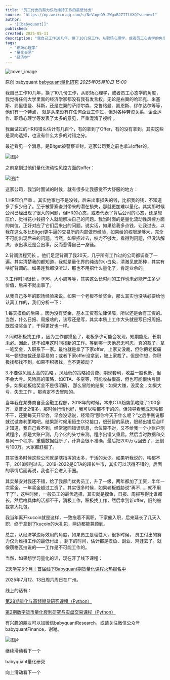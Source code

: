 ```yaml
---
title: "员工付出的努力仅为维持工作的最低付出"
source: "https://mp.weixin.qq.com/s/NeVageO9-2WgxBJZITlVXQ?scene=1"
author:
  - "[[babyquant]]"
published:
created: 2025-05-11
description: "我自己工作10几年，换了10几份工作，从职场心理学，或者员工心态学的角度，我觉得任何大学里面的经济学家都没有我有发言权。"
tags:
  - "职场心理学"
  - "量化交易"
  - "经济学"
---
```

![cover_image](https://mmbiz.qpic.cn/sz_mmbiz_jpg/5zYTugHUTia7jOPP9WPCAiarEZGcRJBQECr2mHZAQziauHSichxH8psicdiaGiao3y8ScHTZ4mE91jrQcLDtZoy8TfOhA/0?wx_fmt=jpeg)

原创 babyquant [babyquant量化研究](https://mp.weixin.qq.com/s/) *2025年05月10日 15:00*

我自己工作10几年，换了10几份工作，从职场心理学，或者员工心态学的角度，我觉得任何大学里面的经济学家都没有我有发言权。无论是右翼的哈耶克、米塞斯、弗里德曼、科斯，还是左翼的萨缪尔森、克鲁格曼、凯恩斯、缪尔达尔等等， 他们有一个特点， 就是从来没有在任何企业工作过，但对各种劳资关系、企业运作、职场心理学等发表了太多的意见，严重混淆了视听 。

我面试过的HR和猎头估计有几百个，有的拿到了Offer，有的没有拿到。其实这些是双向选择，也没有什么太多的对错之分。

最近看见一个消息，是Bitget被警察查封，这家公司我之前也拿过offer的。

![图片](https://mmbiz.qpic.cn/sz_mmbiz_jpg/5zYTugHUTia7jOPP9WPCAiarEZGcRJBQECfmCBBC70n6GYaJRNWDQZB9gXHibkaMZa83SBQ0xykvZ40TlFIRNUYMA/640?wx_fmt=jpeg&tp=webp&wxfrom=5&wx_lazy=1)  

之前拿到过他们量化流动性风控方面的offer：

![图片](https://mmbiz.qpic.cn/sz_mmbiz_jpg/5zYTugHUTia7jOPP9WPCAiarEZGcRJBQECoRrYibQD0kicyCuQX6Yiaece6ujOjibzfnWXgysGYOtMzwjXypIO6jLdkg/640?wx_fmt=jpeg&tp=webp&wxfrom=5&wx_lazy=1)  

这家公司，我当时面试的时候，就有很多让我感觉不大舒服的地方：

1.HR压价严重 。其实他家也不是没钱，后来出事损失的钱，比招我的钱，不知道多了多少倍了。至于被警察查封带来的潜在损失，那就更加难以量化。其实那时候公司已经出现了很大的问题，但HR的心态，或者代表了背后公司的心态，还是想压价，觉得花小钱招个人就能解决自己的问题。我当时面的是量化流动性风控方面的岗位，正好对应了它们后来出的问题。说实话，如果给我多点钱，让我过去，以我在这么多比Bitget更牛逼的交易所的内部做市经验，如果给的权限足够大，完全不可能出现后来的问题。当然，如果招过去，权力不够大，看得到问题，但没法解决，该出事还是会出事，反而惹得自己一身骚。

2.背调流程冗长 。他们足足背调了我20天，几乎所有工作过的公司都调查了一遍。其实清楚我的都知道，我就是量化界的纯洁的小白兔，清澈见底那种，其实有啥好背调的。如果连我都没听过，那也不用招什么量化了，肯定业余的。

3.工作时间很长 。996、大小周等等，其实这么长时间的工作也未必能产生多少价值，后来不就出事了。

从我自己多年的职场经验来说。如果一个老板不给奖金，那么其实也没啥必要给他认真工作的，我们分析一下：

1.每天摸鱼的后果 。因为没有奖金，基本工资有法律保障，所以还是会有工资的。当然，什么日报、周报啥的，该写还是写，其实本质上工作大头就是写日报周报。既然没奖金了，干得更好也一样。

2.同时积极找工作 。因为工作都摸鱼了，老板多少可能会发现，短期能忍，长期未必。因此，还不如用这时间找新的工作。等到哪一天他忍无可忍，真的裁了，拿一笔奖金，入职系下一家。最怕就是拿了下家offer，上家又没裁，但你把老板痛骂一顿想被裁还是容易的；或者下家offer没拿到，被上家裁了。但是你想，你积极找都找不到，如果不积极找，岂不更被动？

3.不要做风险太高的策略 。风险低的策略如资费、期现套利，收益一般也低，但不会大亏。风险高的策略，如CTA、多空等，可能收益很高，但也可能很快亏很多。如果老板给奖金不是很明确， 那么冒险的结果：如果大赚，没奖金；如果大亏，失去工作 。那肯定不去冒险的。

当年我在某券商自营金融工程部，2018年的时候，本来CTA趋势策略赚了200多万，夏普比2倍多，那时候行情也好，我可以啥都不干的的。但领导看我成天啥都不干，还要每天开早会，早会没话说，经常问“那你今天干什么呢？”之后手贱说那就试试套利策略吧。结果那时候用恒生O32接口，很弱智的系统，限频出错后台IT才知道，我自己看不到，经常返回错误信息，仓位算不对，又不给我一个小账户测试程序，都是大账户测，几个亿的头寸来测。程序出错又重启。然后当时数据和交易同一个程序，重启数据就断了，计算会很不准确，最后把200万亏回去了，还倒亏100万。大家都舒服了。

其实很多时候这些公司就是瞎指挥的太多，干活的太少。如果听我说的，啥都不干，2018顺利过去，2019-2022是CTA的超长牛市，其实可以活得不错的。后面的事情后面再说，我也不会进入币圈。

其实某安对我还不错，给了我部门优秀员工，升了一级，两年都加了工资，半年一次奖金，一年奖金超过工资了。其实很多时候，如果老板威胁说“再不......就不用干了”，这种时候，一般员工的最优选择，其实就是摸鱼，日报、周报写得比谁都长，然后啥具体的活都不干，消极工作，积极找工作，然后拿到新offer，旧的被裁拿大礼包。

我当年离开kucoin就是这样，一致拖着不离职，下家催入职，后来延长了几天入职，终于拿到了kucoin的大礼包，两边都能兼顾到。

总之，从经济学边际效用的角度，如果员工是理性人，很多时候， 员工付出的努力仅为维持工作的最低付出 ，剩下的时间，估计都是摸鱼、副业、鸡娃去了。就像窃格瓦拉说的——工作是不可能工作的。

当然，如果想学习量化的话，现在开了线下课程：

[2天学完3个月！首届线下Babyquant期货量化课程火热报名中](https://mp.weixin.qq.com/s?__biz=Mzg5NzEzNDc0Nw==&mid=2247494767&idx=1&sn=9014f9da15f5d3fa13d3fd522c8dcc2e&scene=21#wechat_redirect)

2025年7月12、13日周六周日在广州。

线上的话有：

[第28期量化与高频期货研究课程（Python）](https://mp.weixin.qq.com/s?__biz=Mzg5NzEzNDc0Nw==&mid=2247494809&idx=1&sn=19f602088279353d5462187c31b0f679&scene=21#wechat_redirect)

[第2期数字货币量化套利研究与实盘交易课程（Python）](https://mp.weixin.qq.com/s?__biz=Mzg5NzEzNDc0Nw==&mid=2247494807&idx=1&sn=6ff7363a54d7598755df4cd4ae20c3ec&scene=21#wechat_redirect)

有兴趣的朋友可以加微信babyquantResearch，或请关注微信公众号babyquantFinance，谢谢。

![图片](https://mp.weixin.qq.com/s/www.w3.org/2000/svg'%20xmlns:xlink='http://www.w3.org/1999/xlink'%3E%3Ctitle%3E%3C/title%3E%3Cg%20stroke='none'%20stroke-width='1'%20fill='none'%20fill-rule='evenodd'%20fill-opacity='0'%3E%3Cg%20transform='translate(-249.000000,%20-126.000000)'%20fill='%23FFFFFF'%3E%3Crect%20x='249'%20y='126'%20width='1'%20height='1'%3E%3C/rect%3E%3C/g%3E%3C/g%3E%3C/svg%3E)

  

继续滑动看下一个

babyquant量化研究

向上滑动看下一个